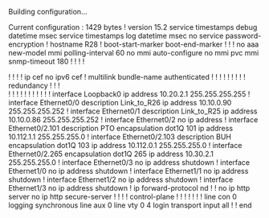 Building configuration...

Current configuration : 1429 bytes
!
version 15.2
service timestamps debug datetime msec
service timestamps log datetime msec
no service password-encryption
!
hostname R28
!
boot-start-marker
boot-end-marker
!
!
!
no aaa new-model
mmi polling-interval 60
no mmi auto-configure
no mmi pvc
mmi snmp-timeout 180
!
!
!
!         


!
!
!
!
ip cef
no ipv6 cef
!
multilink bundle-name authenticated
!
!
!
!
!
!
!
!
!
redundancy
!
!
!         
!
!
!
!
!
!
!
!
!
!
!
interface Loopback0
 ip address 10.20.2.1 255.255.255.255
!
interface Ethernet0/0
 description Link_to_R26
 ip address 10.10.0.90 255.255.255.252
!
interface Ethernet0/1
 description Link_to_R25
 ip address 10.10.0.86 255.255.255.252
!
interface Ethernet0/2
 no ip address
!
interface Ethernet0/2.101
 description PTO
 encapsulation dot1Q 101
 ip address 10.112.1.1 255.255.255.0
!
interface Ethernet0/2.103
 description BUH
 encapsulation dot1Q 103
 ip address 10.112.0.1 255.255.255.0
!
interface Ethernet0/2.265
 encapsulation dot1Q 265
 ip address 10.30.2.1 255.255.255.0
!
interface Ethernet0/3
 no ip address
 shutdown
!
interface Ethernet1/0
 no ip address
 shutdown 
!
interface Ethernet1/1
 no ip address
 shutdown
!
interface Ethernet1/2
 no ip address
 shutdown
!
interface Ethernet1/3
 no ip address
 shutdown
!
ip forward-protocol nd
!
!
no ip http server
no ip http secure-server
!
!
!
!
control-plane
!
!
!
!
!
!
!
line con 0
 logging synchronous
line aux 0
line vty 0 4
 login
 transport input all
!
!
end